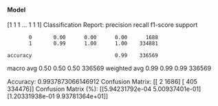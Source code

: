 #### Model
[1 1 1 ... 1 1 1]
Classification Report:
              precision    recall  f1-score   support

           0       0.00      0.00      0.00      1688
           1       0.99      1.00      1.00    334881

    accuracy                           0.99    336569
   macro avg       0.50      0.50      0.50    336569
weighted avg       0.99      0.99      0.99    336569

Accuracy: 0.9937873066146912
Confusion Matrix:
[[     2   1686]
 [   405 334476]]
Confusion Matrix (%):
[[5.94231792e-04 5.00937401e-01]
 [1.20331938e-01 9.93781364e+01]]
